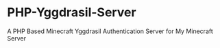 # PHP-Yggdrasil-Server
A PHP Based  Minecraft Yggdrasil Authentication Server for My Minecraft Server
